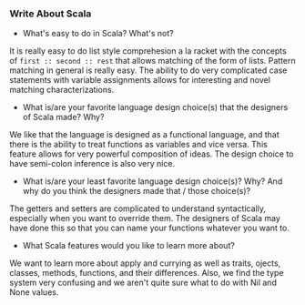 ### Write About Scala

  - What's easy to do in Scala? What's not?

  It is really easy to do list style comprehesion a la racket with the concepts of `first :: second :: rest` that allows matching of the form of lists. Pattern matching in general is really easy. The ability to do very complicated case statements with variable assignments allows for interesting and novel matching characterizations.

  - What is/are your favorite language design choice(s) that the designers of Scala 
  made? Why?

  We like that the language is designed as a functional language, and that there is the ability to treat functions as variables and vice versa. This feature allows for very powerful composition of ideas. The design choice to have semi-colon inference is also very nice.

  - What is/are your least favorite language design choice(s)? Why? And why do
  you think the designers made that / those choice(s)?

  The getters and setters are complicated to understand syntactically, especially when you want to override them. The designers of Scala may have done this so that you can name your functions whatever you want to.

  - What Scala features would you like to learn more about?

  We want to learn more about apply and currying as well as traits, ojects, classes, methods, functions, and their differences. Also, we find the type system very confusing and we aren't quite sure what to do with Nil and None values.